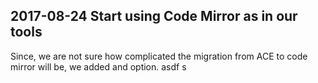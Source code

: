 ## 2017-08-24 Start using Code Mirror as in our tools

Since, we are not sure how complicated the migration from ACE to code mirror will be, 
we added and option.  asdf s

